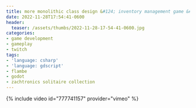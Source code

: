 ```yaml
---
title: more monolithic class design &#124; inventory management game &#124; break from the thinkies
date: 2022-11-28T17:54:41-0600
header:
  teaser: /assets/thumbs/2022-11-28-17-54-41-0600.jpg
categories:
- game development
- gameplay
- twitch
tags:
- 'language: csharp'
- 'language: gdscript'
- flambe
- godot
- zachtronics solitaire collection
---
```

{% include video id="777741157" provider="vimeo" %}
